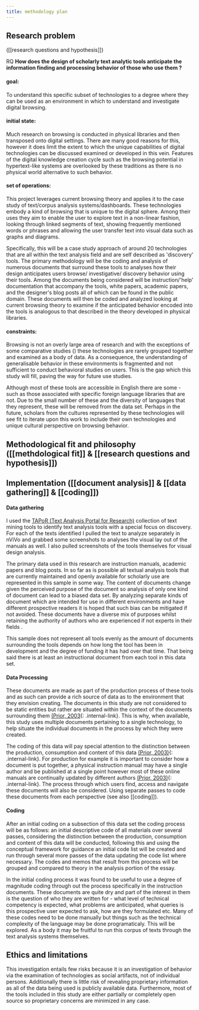 ```yaml
---
title: methodology plan
---
```


## Research problem
([[research questions and hypothesis]])

RQ **How does the design of scholarly text analytic tools anticipate the information finding and processing behavior of those who use them ?**

#### goal:
To understand this specific subset of technologies to a degree where they can be used as an environment in which to understand and investigate digital browsing. 

#### initial state: 
Much research on browsing is conducted in physical libraries and then transposed onto digital settings. There are many good reasons for this, however it does limit the extent to which the unique capabilities of digital technologies can be discussed examined or developed in this vein. Features of the digital knowledge creation cycle such as the browsing potential in hypertext-like systems are overlooked by these traditions as there is no physical world alternative to such behavior.       

#### set of operations: 
This project leverages current browsing theory and applies it to the case study of text/corpus analysis systems/dashboards. These technologies embody a kind of browsing that is unique to the digital sphere. Among their uses they aim to enable the user to explore text in a non-linear fashion, looking through linked segments of text, showing frequently mentioned words or phrases and allowing the user transfer text into visual data such as graphs and diagrams.    

Specifically, this will be a case study approach of around 20 technologies that are all within the text analysis field and are self described as 'discovery' tools. The primary methodology will be the coding and analysis of numerous documents that surround these tools to analyses how their design anticipates users browse/ investigative/ discovery behavior using their tools. Among the documents being considered will be instruction/'help' documentation that accompany the tools, white papers, academic papers, and the designer's blog posts all of which can be found in the public domain. These documents will then be coded and analyzed looking at current browsing theory to examine if the anticipated behavior encoded into the tools is analogous to that described in the theory developed in physical libraries.

#### constraints: 
Browsing is not an overly large area of research and with the exceptions of some comparative studies () these technologies are rarely grouped together and examined as a body of data. As a consequence, the understanding of generalisable behavior in these environments is fragmented and not sufficient to conduct behavioral studies on users. This is the gap which this study will fill, paving the way for future use studies. 

Although most of these tools are accessible in English there are some - such as those associated with specific foreign language libraries that are not. Due to the small number of these and the diversity of languages that they represent, these will be removed from the data set. Perhaps in the future, scholars from the cultures represented by these technologies will see fit to iterate upon this work to include their own technologies and unique cultural perspective on browsing behavior. 

## Methodological fit and philosophy ([[methdological fit]] & [[research questions and hypothesis]])



## Implementation ([[document analysis]] & [[data gathering]] & [[coding]])

#### Data gathering
I used the [TAPoR (Text Analysis Portal for Research)](http://tapor.ca/home) collection of text mining tools to identify text analysis tools with a special focus on discovery. For each of the texts identified I pulled the text to analyze separately in nViVo and grabbed some screenshots to analyses the visual lay out of the manuals as well. I also pulled screenshots of the tools themselves for visual design analysis.

The primary data used in this research are instruction manuals, academic papers and blog posts. In so far as is possible all textual analysis tools that are currently maintained and openly available for scholarly use are represented in this sample in some way. The content of documents change given the perceived  purpose of the document so analysis of only one kind of document can lead to a biased data set. By analyzing separate kinds of document which are intended for use in different environments and have different prospective readers it is hoped that such bias can be mitigated if not avoided. These documents have a diverse mix of purposes whilst retaining the authority of authors who are experienced if not experts in their fields .

This sample does not represent all tools evenly as the amount of documents surrounding the tools depends on how long the tool has been in development and the degree of funding it has had over that time. That being said there is at least an instructional document from each tool in this data set.

#### Data Processing

These documents are made as part of the production process of these tools and as such can provide a rich source of data as to the environment that they envision creating. The documents in this study are not considered to be static entities but rather are situated within the context of the documents surrounding them [(Prior, 2003](/document-analysis-quotes){: .internal-link}. This is why, when available, this study uses multiple documents pertaining to a single technology, to help situate the individual documents in the process by which they were created.  

The coding of this data will pay special attention to the distinction between the production, consumption and content of this data [(Prior, 2003)](/document-analysis-quotes){: .internal-link}. For production for example it is important to consider how a document is put together, a physical instruction manual may have a single author and be published at a single point however most of these online manuals are continually updated by different authors [(Prior, 2003)](/document-analysis-quotes){: .internal-link}. The process through which users find, access and navigate these documents will also be considered. Using separate passes to code these documents from each perspective (see also [[coding]]).

#### Coding

After an initial coding on a subsection of this data set the coding process will be as follows: an initial descriptive code of all materials over several passes, considering the distinction between the production, consumption and content of this data will be conducted, following this and using the conceptual framework for guidance an initial code list will be created and run through several more passes of the data updating the code list where necessary. The codes and memos that result from this process will be grouped and compared to theory in the analysis portion of the essay. 

In the initial coding process it was found to be useful to use a degree of magnitude coding through out the process specifically in the instruction documents. These documents are quite dry and part of the interest in them is the question of who they are written for - what level of technical competency is expected, what problems are anticipated, what queries is this prospective user expected to ask, how are they formulated etc. Many of these codes need to be done manually but things such as the technical complexity of the language may be done programaticaly. This will be explored. As a body it may be fruitful to run this corpus of texts through the text analysis systems themselves.  


## Ethics and limitations

This investigation entails few risks because it is an investigation of behavior via the examination of technologies as social artifacts,  not of individual persons. Additionally there is little risk of revealing proprietary information as all of the data being used is  publicly available data. Furthermore, most of the tools included in this study are either partially or completely open source so proprietary concerns are minimized in any case.